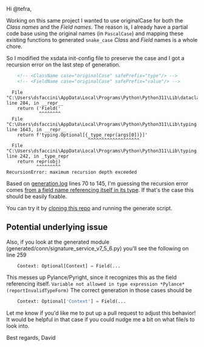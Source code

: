 Hi @tefra, 

Working on this same project I wanted to use originalCase for both the *Class names* and the *Field names*. The reason is, I already have a partial code base using the original names (in `PascalCase`) and mapping these existing functions to generated `snake_case` *Class* and *Field* names is a whole chore.

So I modified the xsdata init-config file to preserve the case and I got a recursion error on the last step of generation.
```xml
    <!-- <ClassName case="originalCase" safePrefix="type"/> -->
    <!-- <FieldName case="originalCase" safePrefix="value"/> -->
```
```
  File "C:\Users\dsfaccini\AppData\Local\Programs\Python\Python311\Lib\dataclasses.py", line 284, in __repr__
    return ('Field('
            ^^^^^^^^
  File "C:\Users\dsfaccini\AppData\Local\Programs\Python\Python311\Lib\typing.py", line 1643, in __repr__
    return f'typing.Optional[{_type_repr(args[0])}]'
                              ^^^^^^^^^^^^^^^^^^^
  File "C:\Users\dsfaccini\AppData\Local\Programs\Python\Python311\Lib\typing.py", line 242, in _type_repr
    return repr(obj)
           ^^^^^^^^^
RecursionError: maximum recursion depth exceeded
```
Based on [generation.log](./generation.log) lines 70 to 145, I'm guessing the recursion error comes [from a field name referencing itself in its type](#potential-underlying-issue). If that's the case this should be easily fixable.

You can try it by [cloning this repo](https://github.com/dsfaccini/xsdata-issues) and running the generate script.

## Potential underlying issue
Also, if you look at the generated module (generated/conn/signature_service_v7_5_6.py) you'll see the following on line 259

```python
    Context: Optional[Context] = Field(...
```

This messes up Pylance/Pyright, since it recognizes this as the field referencing itself.
`Variable not allowed in type expression *Pylance*(reportInvalidTypeForm)`
The correct generation in those cases should be 
```python
    Context: Optional['Context'] = Field(...
```

Let me know if you'd like me to put up a pull request to adjust this behavior! It would be helpful in that case if you could nudge me a bit on what file/s to look into.

Best regards,
David